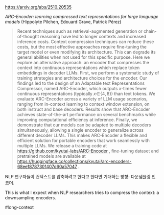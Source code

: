 https://arxiv.org/abs/2510.20535

*ARC-Encoder: learning compressed text representations for large language models* (Hippolyte Pilchen, Edouard Grave, Patrick Pérez)

> Recent techniques such as retrieval-augmented generation or chain-of-thought reasoning have led to longer contexts and increased inference costs. Context compression techniques can reduce these costs, but the most effective approaches require fine-tuning the target model or even modifying its architecture. This can degrade its general abilities when not used for this specific purpose. Here we explore an alternative approach: an encoder that compresses the context into continuous representations which replace token embeddings in decoder LLMs. First, we perform a systematic study of training strategies and architecture choices for the encoder. Our findings led to the design of an Adaptable text Representations Compressor, named ARC-Encoder, which outputs $x$-times fewer continuous representations (typically $x\!\in\!\{4,8\}$) than text tokens. We evaluate ARC-Encoder across a variety of LLM usage scenarios, ranging from in-context learning to context window extension, on both instruct and base decoders. Results show that ARC-Encoder achieves state-of-the-art performance on several benchmarks while improving computational efficiency at inference. Finally, we demonstrate that our models can be adapted to multiple decoders simultaneously, allowing a single encoder to generalize across different decoder LLMs. This makes ARC-Encoder a flexible and efficient solution for portable encoders that work seamlessly with multiple LLMs. We release a training code at https://github.com/kyutai-labs/ARC-Encoder , fine-tuning dataset and pretrained models are available at https://huggingface.co/collections/kyutai/arc-encoders-68ee18787301407d60a57047 .

NLP 연구자들이 컨텍스트를 압축하려고 한다고 한다면 기대하는 방향: 다운샘플링 인코더.

This is what I expect when NLP researchers tries to compress the context: a downsampling encoders.

#long-context 